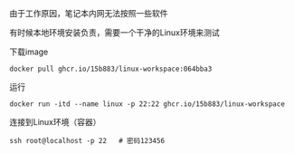 由于工作原因，笔记本内网无法按照一些软件

有时候本地环境安装负责，需要一个干净的Linux环境来测试


下载image 

```
docker pull ghcr.io/15b883/linux-workspace:064bba3
```

运行

```
docker run -itd --name linux -p 22:22 ghcr.io/15b883/linux-workspace
```

连接到Linux环境（容器）

```
ssh root@localhost -p 22   # 密码123456
```

